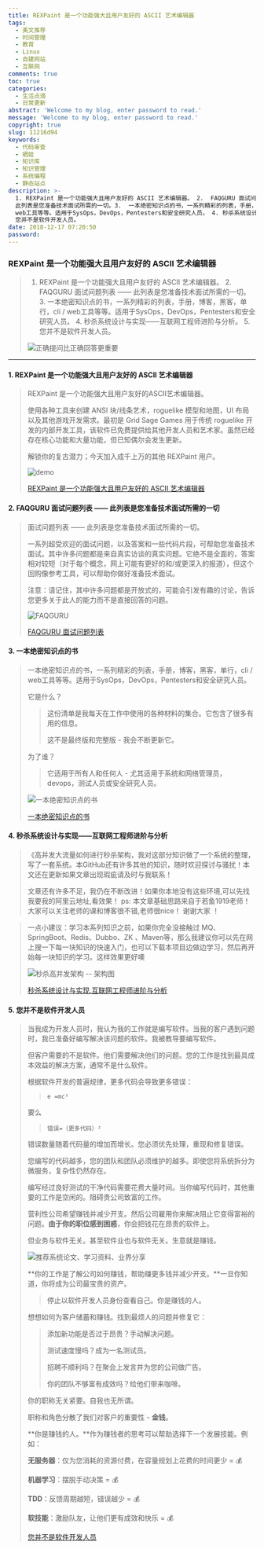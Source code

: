 ```yaml
---
title: REXPaint 是一个功能强大且用户友好的 ASCII 艺术编辑器
tags:
  - 美文推荐
  - 时间管理
  - 教育
  - Linux
  - 自建网站
  - 互联网
comments: true
toc: true
categories:
  - 生活点滴
  - 日常更新
abstract: 'Welcome to my blog, enter password to read.'
message: 'Welcome to my blog, enter password to read.'
copyright: true
slug: 11216d94
keywords:
  - 代码审查
  - 晒娃
  - 知识库
  - 知识管理
  - 系统编程
  - 静态站点
description: >-
  1. REXPaint 是一个功能强大且用户友好的 ASCII 艺术编辑器。 2.  FAQGURU 面试问题列表 ——
  此列表是您准备技术面试所需的一切。3.  一本绝密知识点的书，一系列精彩的列表，手册，博客，黑客，单行，cli /
  web工具等等。适用于SysOps，DevOps，Pentesters和安全研究人员。 4. 秒杀系统设计与实现——互联网工程师进阶与分析。  5.
  您并不是软件开发人员。
date: 2018-12-17 07:20:50
password:
---
```

<script type="text/javascript" src="/assets/js/dist/bai.js"></script>

### REXPaint 是一个功能强大且用户友好的 ASCII 艺术编辑器
>  1. REXPaint 是一个功能强大且用户友好的 ASCII 艺术编辑器。 2.  FAQGURU 面试问题列表 —— 此列表是您准备技术面试所需的一切。3.  一本绝密知识点的书，一系列精彩的列表，手册，博客，黑客，单行，cli / web工具等等。适用于SysOps，DevOps，Pentesters和安全研究人员。 4. 秒杀系统设计与实现——互联网工程师进阶与分析。  5. 您并不是软件开发人员。
>
> ![正确提问比正确回答更重要](/images/161/006tNbRwgy1fy9d4v32qzj30c809774h.jpg)

---
#### 1. REXPaint 是一个功能强大且用户友好的 ASCII 艺术编辑器
> REXPaint 是一个功能强大且用户友好的ASCII艺术编辑器。
>
> 使用各种工具来创建 ANSI 块/线条艺术，roguelike 模型和地图，UI 布局以及其他游戏开发需求。最初是 Grid Sage Games 用于传统 roguelike 开发的内部开发工具，该软件已免费提供给其他开发人员和艺术家。虽然已经存在核心功能和大量功能，但已知偶尔会发生更新。
>
> 解锁你的复古潜力；今天加入成千上万的其他 REXPaint 用户。
>
> ![demo](/images/161/006tNbRwgy1fy9ci2a51xj30zk0qijtc.jpg)
>
> [REXPaint 是一个功能强大且用户友好的 ASCII 艺术编辑器](https://www.gridsagegames.com/rexpaint/index.html)

#### 2. FAQGURU 面试问题列表 —— 此列表是您准备技术面试所需的一切
> 面试问题列表 —— 此列表是您准备技术面试所需的一切。
>
> 一系列超受欢迎的面试问题，以及答案和一些代码片段，可帮助您准备技术面试。其中许多问题都是来自真实访谈的真实问题。它绝不是全面的，答案相对较短（对于每个概念，网上可能有更好的和/或更深入的报道），但这个回购像参考工具，可以帮助你做好准备技术面试。
>
> 注意：请记住，其中许多问题都是开放式的，可能会引发有趣的讨论，告诉您更多关于此人的能力而不是直接回答的问题。
>
> ![FAQGURU](/images/161/006tNbRwgy1fy9cku52e3j30tk0fmdg5.jpg)
>
> [FAQGURU 面试问题列表](https://github.com/FAQGURU/FAQGURU)

#### 3. 一本绝密知识点的书
> 一本绝密知识点的书，一系列精彩的列表，手册，博客，黑客，单行，cli / web工具等等。适用于SysOps，DevOps，Pentesters和安全研究人员。
>
> 它是什么？
>
>> 这份清单是我每天在工作中使用的各种材料的集合。它包含了很多有用的信息。
>>
>> 这不是最终版和完整版 - 我会不断更新它。
>
> 为了谁？
>
>> 它适用于所有人和任何人 - 尤其适用于系统和网络管理员，devops，测试人员或安全研究人员。
>
> ![一本绝密知识点的书](/images/161/006tNbRwgy1fy9cpcpcc8j311u0ssac6.jpg)
>
> [一本绝密知识点的书 ](https://github.com/trimstray/the-book-of-secret-knowledge)

#### 4. 秒杀系统设计与实现——互联网工程师进阶与分析
> 《高并发大流量如何进行秒杀架构，我对这部分知识做了一个系统的整理，写了一套系统。本GitHub还有许多其他的知识，随时欢迎探讨与骚扰！本文还在更新如果文章出现瑕疵请及时与我联系！
>
> 文章还有许多不足，我仍在不断改进！如果你本地没有这些环境,可以先找我要我的阿里云地址,看效果！ ps: 本文章基础思路来自于若鱼1919老师！大家可以关注老师的课和博客很不错,老师很nice！ 谢谢大家 ！

> 一点小建议：学习本系列知识之前，如果你完全没接触过 MQ、SpringBoot、Redis、Dubbo、ZK 、Maven等，那么我建议你可以先在网上搜一下每一块知识的快速入门，也可以下载本项目边做边学习，然后再开始每一块知识的学习。这样效果更好噢
>
> ![秒杀高并发架构 -- 架构图](/images/161/006tNbRwgy1fy9csartmzj30y70emwf5.jpg)
>
> [秒杀系统设计与实现.互联网工程师进阶与分析](https://github.com/qiurunze123/miaosha)

#### 5. 您并不是软件开发人员
> 当我成为开发人员时，我认为我的工作就是编写软件。当我的客户遇到问题时，我已准备好编写解决该问题的软件。我被教导要编写软件。
>
> 但客户需要的不是软件。他们需要解决他们的问题。您的工作是找到最具成本效益的解决方案，通常不是什么软件。
>
> 根据软件开发的普遍规律，更多代码会导致更多错误：
> >
> > `e =mc²`
> >
> 要么
> >
> > `错误=（更多代码）²`
>
> 错误数量随着代码量的增加而增长。您必须优先处理，重现和修复错误。
>
> 您编写的代码越多，您的团队和团队必须维护的越多。即使您将系统拆分为微服务，复杂性仍然存在。
>
> 编写经过良好测试的干净代码需要花费大量时间。当你编写代码时，其他重要的工作是空闲的。阻碍贵公司致富的工作。
>
> 营利性公司希望赚钱并减少开支。然后公司雇用你来解决阻止它变得富裕的问题。**由于你的职位感到困惑**，你会把钱花在昂贵的软件上。
>
> 但业务与软件无关。甚至软件业也与软件无关。生意就是赚钱。
>
> ![推荐系统论文、学习资料、业界分享](/images/161/006tNbRwgy1fy9d1sxkiyj31c00u0djd.jpg)
>
> **你的工作是了解公司如何赚钱，帮助赚更多钱并减少开支。**一旦你知道，你将成为公司最宝贵的资产。
>
> > 停止以软件开发人员身份查看自己。你是赚钱的人。
>
> 想想如何为客户储蓄和赚钱。找到最烦人的问题并修复它：
> >
> > 添加新功能是否过于昂贵？手动解决问题。
> >
> > 测试速度慢吗？成为一名测试员。
> >
> > 招聘不顺利吗？在聚会上发言并为您的公司做广告。
> >
> > 你的团队不够富有成效吗？给他们带来咖啡。
>
> 你的职称无关紧要。自我也无所谓。
>
> 职称和角色分散了我们对客户的重要性 - **金钱**。
>
>  **你是赚钱的人。**作为赚钱者的思考可以帮助选择下一个发展技能。例如：
>
>  **无服务器**：仅为您消耗的资源付费，在容量规划上花费的时间更少 = 💰
>
>  **机器学习**：摆脱手动决策 = 💰
>
>  **TDD**：反馈周期越短，错误越少 = 💰
>
>  **软技能**：激励队友，让他们更有成效和快乐 = 💰
>
> [您并不是软件开发人员](https://sizovs.net/2018/12/08/you-are-not-a-software-developer/?2018-48)


